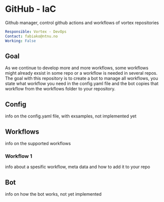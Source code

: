 # GitHub - IaC
Github manager, control github actions and workflows of vortex repositories

```yaml
Responsible: Vortex - DevOps
Contact: fabiako@ntnu.no
Working: False
```

## Goal

As we continue to develop more and more workflows, some workflows might already exsist in some repo or a workflow is needed in several repos. The goal with this repository is to create a bot to manage all workflows, you state what workflow you need in the config.yaml file and the bot copies that workflow from the workflows folder to your repository.

## Config

info on the config.yaml file, with exsamples, not implemented yet

## Workflows

info on the supported workflows

### Workflow 1

info about a spesific workflow, meta data and how to add it to your repo

## Bot

info on how the bot works, not yet implemented